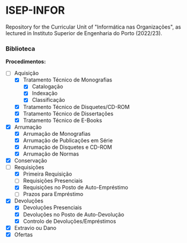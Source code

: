# ISEP-INFOR
Repository for the Curricular Unit of "Informática nas Organizações", as lectured in Instituto Superior de Engenharia do Porto (2022/23).


### Biblioteca

**Procedimentos:**
  - [ ] Aquisição
  	- [X] Tratamento Técnico de Monografias
  		- [X] Catalogação
		- [X] Indexação
		- [X] Classificação
  	- [X] Tratamento Técnico de Disquetes/CD-ROM
  	- [X] Tratamento Técnico de Dissertações
  	- [X] Tratamento Técnico de E-Books
  - [X] Arrumação
  	- [X] Arrumação de Monografias
	- [X] Arrumação de Publicações em Série
  	- [X] Arrumação de Disquetes e CD-ROM
  	- [X] Arrumação de Normas
  - [X] Conservação
  - [ ] Requisições
	- [X] Primeira Requisição
  	- [ ] Requisições Presenciais
	- [X] Requisições no Posto de Auto-Empréstimo
	- [ ] Prazos para Empréstimo
  - [X] Devoluções
  	- [X] Devoluções Presenciais
	- [X] Devoluções no Posto de Auto-Devolução
 	- [X] Controlo de Devoluções/Empréstimos
  - [X] Extravio ou Dano
  - [X] Ofertas
